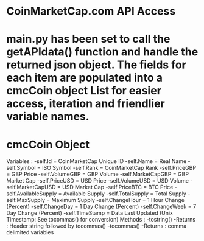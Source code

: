 CoinMarketCap.com API Access
============================

main.py has been set to call the getAPIdata() function and handle the returned json object.
The fields for each item are populated into a cmcCoin object List for easier access, iteration
and friendlier variable names.
=============================

cmcCoin Object
==============
Variables :
-self.Id = CoinMarketCap Unique ID
-self.Name = Real Name
-self.Symbol = ISO Symbol
-self.Rank = CoinMarketCap Rank
-self.PriceGBP = GBP Price
-self.VolumeGBP = GBP Volume
-self.MarketCapGBP = GBP Market Cap
-self.PriceUSD = USD Price
-self.VolumeUSD = USD Volume
-self.MarketCapUSD = USD Market Cap
-self.PriceBTC = BTC Price
-self.AvailableSupply = Available Supply
-self.TotalSupply = Total Supply
-self.MaxSupply = Maximum Supply
-self.ChangeHour = 1 Hour Change (Percent)
-self.ChangeDay = 1 Day Change (Percent)
-self.ChangeWeek = 7 Day Change (Percent)
-self.TimeStamp = Data Last Updated (Unix Timestamp: See tocommas() for conversion)
Methods :
-tostring()
  -Returns : Header string followed by tocommas()
-tocommas()
  -Returns : comma delimited variables
